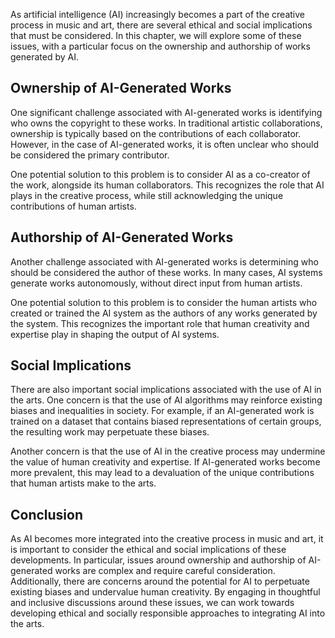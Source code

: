 

As artificial intelligence (AI) increasingly becomes a part of the creative process in music and art, there are several ethical and social implications that must be considered. In this chapter, we will explore some of these issues, with a particular focus on the ownership and authorship of works generated by AI.

Ownership of AI-Generated Works
-------------------------------

One significant challenge associated with AI-generated works is identifying who owns the copyright to these works. In traditional artistic collaborations, ownership is typically based on the contributions of each collaborator. However, in the case of AI-generated works, it is often unclear who should be considered the primary contributor.

One potential solution to this problem is to consider AI as a co-creator of the work, alongside its human collaborators. This recognizes the role that AI plays in the creative process, while still acknowledging the unique contributions of human artists.

Authorship of AI-Generated Works
--------------------------------

Another challenge associated with AI-generated works is determining who should be considered the author of these works. In many cases, AI systems generate works autonomously, without direct input from human artists.

One potential solution to this problem is to consider the human artists who created or trained the AI system as the authors of any works generated by the system. This recognizes the important role that human creativity and expertise play in shaping the output of AI systems.

Social Implications
-------------------

There are also important social implications associated with the use of AI in the arts. One concern is that the use of AI algorithms may reinforce existing biases and inequalities in society. For example, if an AI-generated work is trained on a dataset that contains biased representations of certain groups, the resulting work may perpetuate these biases.

Another concern is that the use of AI in the creative process may undermine the value of human creativity and expertise. If AI-generated works become more prevalent, this may lead to a devaluation of the unique contributions that human artists make to the arts.

Conclusion
----------

As AI becomes more integrated into the creative process in music and art, it is important to consider the ethical and social implications of these developments. In particular, issues around ownership and authorship of AI-generated works are complex and require careful consideration. Additionally, there are concerns around the potential for AI to perpetuate existing biases and undervalue human creativity. By engaging in thoughtful and inclusive discussions around these issues, we can work towards developing ethical and socially responsible approaches to integrating AI into the arts.
